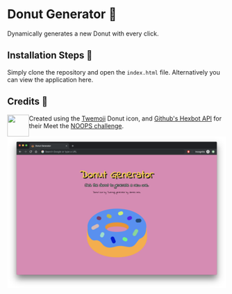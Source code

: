 # Donut Generator 🍩
Dynamically generates a new Donut with every click.

## Installation Steps 💽

Simply clone the repository and open the `index.html` file. Alternatively you can view the application here.

## Credits 💬

<img align="left" width="50" height="50" src="https://user-images.githubusercontent.com/212941/59163439-23c05900-8ab6-11e9-8764-977334c7bba8.png">

Created using the [Twemoji](https://twemoji.twitter.com/) Donut icon, and [Github's Hexbot API](https://noopschallenge.com/challenges/hexbot) for their Meet the [NOOPS challenge](https://noopschallenge.com/).


![Screenshot](./images/screenshot.png)
